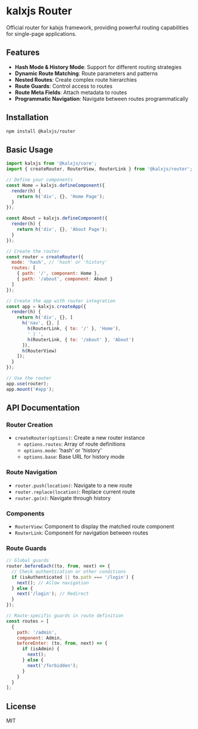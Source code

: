 # kalxjs Router

Official router for kalxjs framework, providing powerful routing capabilities for single-page applications.

## Features

- **Hash Mode & History Mode**: Support for different routing strategies
- **Dynamic Route Matching**: Route parameters and patterns
- **Nested Routes**: Create complex route hierarchies
- **Route Guards**: Control access to routes
- **Route Meta Fields**: Attach metadata to routes
- **Programmatic Navigation**: Navigate between routes programmatically

## Installation

```bash
npm install @kalxjs/router
```

## Basic Usage

```javascript
import kalxjs from '@kalxjs/core';
import { createRouter, RouterView, RouterLink } from '@kalxjs/router';

// Define your components
const Home = kalxjs.defineComponent({
  render(h) {
    return h('div', {}, 'Home Page');
  }
});

const About = kalxjs.defineComponent({
  render(h) {
    return h('div', {}, 'About Page');
  }
});

// Create the router
const router = createRouter({
  mode: 'hash', // 'hash' or 'history'
  routes: [
    { path: '/', component: Home },
    { path: '/about', component: About }
  ]
});

// Create the app with router integration
const app = kalxjs.createApp({
  render(h) {
    return h('div', {}, [
      h('nav', {}, [
        h(RouterLink, { to: '/' }, 'Home'),
        ' | ',
        h(RouterLink, { to: '/about' }, 'About')
      ]),
      h(RouterView)
    ]);
  }
});

// Use the router
app.use(router);
app.mount('#app');
```

## API Documentation

### Router Creation

- `createRouter(options)`: Create a new router instance
  - `options.routes`: Array of route definitions
  - `options.mode`: 'hash' or 'history'
  - `options.base`: Base URL for history mode

### Route Navigation

- `router.push(location)`: Navigate to a new route
- `router.replace(location)`: Replace current route
- `router.go(n)`: Navigate through history

### Components

- `RouterView`: Component to display the matched route component
- `RouterLink`: Component for navigation between routes

### Route Guards

```javascript
// Global guards
router.beforeEach((to, from, next) => {
  // Check authentication or other conditions
  if (isAuthenticated || to.path === '/login') {
    next(); // Allow navigation
  } else {
    next('/login'); // Redirect
  }
});

// Route-specific guards in route definition
const routes = [
  {
    path: '/admin',
    component: Admin,
    beforeEnter: (to, from, next) => {
      if (isAdmin) {
        next();
      } else {
        next('/forbidden');
      }
    }
  }
];
```

## License

MIT
